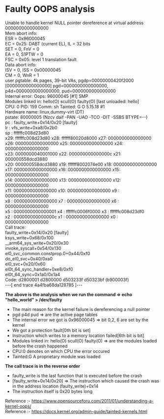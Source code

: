 # Faulty OOPS analysis

Unable to handle kernel NULL pointer dereference at virtual address 0000000000000000  
Mem abort info:  
  ESR = 0x96000045  
  EC = 0x25: DABT (current EL), IL = 32 bits  
  SET = 0, FnV = 0  
  EA = 0, S1PTW = 0  
  FSC = 0x05: level 1 translation fault  
Data abort info:  
  ISV = 0, ISS = 0x00000045  
  CM = 0, WnR = 1  
user pgtable: 4k pages, 39-bit VAs, pgdp=00000000420f2000  
[0000000000000000] pgd=0000000000000000, p4d=0000000000000000, pud=0000000000000000  
Internal error: Oops: 96000045 [#1] SMP  
Modules linked in: hello(O) scull(O) faulty(O) [last unloaded: hello]  
CPU: 0 PID: 159 Comm: sh Tainted: G           O      5.15.18 #1  
Hardware name: linux,dummy-virt (DT)  
pstate: 80000005 (Nzcv daif -PAN -UAO -TCO -DIT -SSBS BTYPE=--)  
pc : faulty_write+0x14/0x20 [faulty]  
lr : vfs_write+0xa8/0x2b0  
sp : ffffffc008d23d80  
x29: ffffffc008d23d80 x28: ffffff80020d8000 x27: 0000000000000000  
x26: 0000000000000000 x25: 0000000000000000 x24: 0000000000000000  
x23: 0000000040001000 x22: 000000000000000c x21: 000000558dcd3880  
x20: 000000558dcd3880 x19: ffffff8002074e00 x18: 0000000000000000  
x17: 0000000000000000 x16: 0000000000000000 x15: 0000000000000000  
x14: 0000000000000000 x13: 0000000000000000 x12: 0000000000000000  
x11: 0000000000000000 x10: 0000000000000000 x9 : 0000000000000000  
x8 : 0000000000000000 x7 : 0000000000000000 x6 : 0000000000000000  
x5 : 0000000000000001 x4 : ffffffc0006f0000 x3 : ffffffc008d23df0  
x2 : 000000000000000c x1 : 0000000000000000 x0 : 0000000000000000  
Call trace:  
 faulty_write+0x14/0x20 [faulty]  
 ksys_write+0x68/0x100  
 __arm64_sys_write+0x20/0x30  
 invoke_syscall+0x54/0x130  
 el0_svc_common.constprop.0+0x44/0xf0  
 do_el0_svc+0x40/0xa0  
 el0_svc+0x20/0x60  
 el0t_64_sync_handler+0xe8/0xf0  
 el0t_64_sync+0x1a0/0x1a4  
Code: d2800001 d2800000 d503233f d50323bf (b900003f)  
---[ end trace 4a4fba68da128785 ]---  

**The above is the analysis when we run the command => echo "hello_world" > /dev/faulty**  
 + The main reason for the kernel failure is dereferencing a null pointer  
 + pgd p4d pud => are the active page tables  
 + The internal error we got is 0x96000045 => bit 0,2, 6 are set by the kernel  
 + We got a protection fault[0th bit is set]  
 + Instruction which writes to a memory location failed[6th bit is bit]  
 + Modules linked in: hello(O) scull(O) faulty(O) => are the modules loaded before the crash happened  
 + CPU:0 denotes on which CPU the error occured  
 + Tainted:G A proprietary module was loaded  


**The call trace is in the reverse order**  
 + faulty_write is the last function that is executed before the crash  
 + [faulty_write+0x14/0x20] => The instruction which caused the crash was in the address location (faulty_write)+0x14  
 + The instruction itself is 0x20 bytes long  

Reference :- https://www.opensourceforu.com/2011/01/understanding-a-kernel-oops/  
Reference :- https://docs.kernel.org/admin-guide/tainted-kernels.html  

